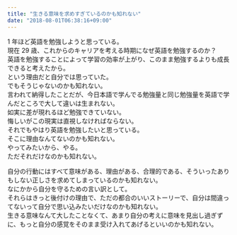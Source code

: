 ```yaml
---
title: "生きる意味を求めすぎているのかも知れない"
date: "2018-08-01T06:38:16+09:00"
---
```


1 年ほど英語を勉強しようと思っている。  
現在 29 歳、これからのキャリアを考える時期になぜ英語を勉強するのか？  
英語を勉強することによって学習の効率が上がり、このまま勉強するよりも成長できると考えたから。  
という理由だと自分では思っていた。  
でもそうじゃないのかも知れない。  
言われて納得したことだが、今日本語で学んでる勉強量と同じ勉強量を英語で学んだところで大して違いは生まれない。  
如実に差が現れるほど勉強できていない。  
悔しいがこの現実は直視しなければならない。  
それでもやはり英語を勉強したいと思っている。  
そこに理由なんてないのかも知れない。  
やってみたいから、やる。  
ただそれだけなのかも知れない。

自分の行動にはすべて意味がある、理由がある、合理的である、そういったありもしない正しさを求めてしまっているのかも知れない。  
なにかから自分を守るための言い訳として。  
それらはきっと後付けの理由で、ただの都合のいいストーリーで、自分は間違ってないって自分で思い込みたいだけなのかも知れない。  
生きる意味なんて大したことなくて、あまり自分の考えに意味を見出し過ぎずに、もっと自分の感覚をそのまま受け入れてあげるといいのかも知れない。
